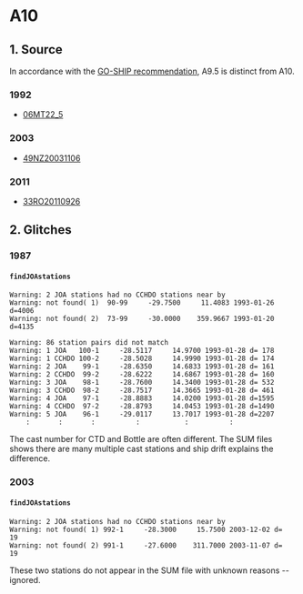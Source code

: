 # A10

## 1. Source
In accordance with the [GO-SHIP recommendation](https://www.go-ship.org/Docs/A9.5_A10_A10.5__final.pdf), A9.5 is distinct from A10.

### 1992
+ [06MT22_5](https://cchdo.ucsd.edu/cruise/06MT22_5)

### 2003
+ [49NZ20031106](https://cchdo.ucsd.edu/cruise/49NZ20031106)

### 2011
+ [33RO20110926](https://cchdo.ucsd.edu/cruise/33RO20110926)

## 2. Glitches

### 1987

#### `findJOAstations`
~~~
Warning: 2 JOA stations had no CCHDO stations near by
Warning: not found( 1)  90-99     -29.7500     11.4083 1993-01-26 d=4006
Warning: not found( 2)  73-99     -30.0000    359.9667 1993-01-20 d=4135
~~~
~~~
Warning: 86 station pairs did not match
Warning: 1 JOA   100-1     -28.5117     14.9700 1993-01-28 d= 178
Warning: 1 CCHDO 100-2     -28.5028     14.9990 1993-01-28 d= 174
Warning: 2 JOA    99-1     -28.6350     14.6833 1993-01-28 d= 161
Warning: 2 CCHDO  99-2     -28.6222     14.6867 1993-01-28 d= 160
Warning: 3 JOA    98-1     -28.7600     14.3400 1993-01-28 d= 532
Warning: 3 CCHDO  98-2     -28.7517     14.3665 1993-01-28 d= 461
Warning: 4 JOA    97-1     -28.8883     14.0200 1993-01-28 d=1595
Warning: 4 CCHDO  97-2     -28.8793     14.0453 1993-01-28 d=1490
Warning: 5 JOA    96-1     -29.0117     13.7017 1993-01-28 d=2207
    :       :       :          :           :          :
~~~
The cast number for CTD and Bottle are often different.
The SUM files shows there are many multiple cast stations and ship drift
explains the difference.

### 2003

#### `findJOAstations`
~~~
Warning: 2 JOA stations had no CCHDO stations near by
Warning: not found( 1) 992-1     -28.3000     15.7500 2003-12-02 d=  19
Warning: not found( 2) 991-1     -27.6000    311.7000 2003-11-07 d=  19
~~~
These two stations do not appear in the SUM file with unknown reasons -- ignored.
